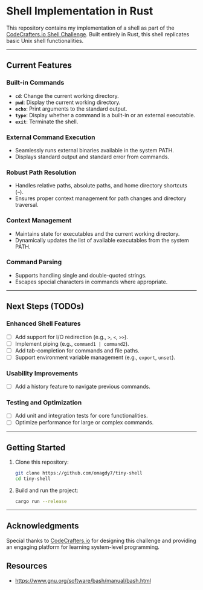 # Shell Implementation in Rust

This repository contains my implementation of a shell as part of the [CodeCrafters.io Shell Challenge](https://codecrafters.io). Built entirely in Rust, this shell replicates basic Unix shell functionalities.

---

## Current Features

### Built-in Commands
- **`cd`**: Change the current working directory.
- **`pwd`**: Display the current working directory.
- **`echo`**: Print arguments to the standard output.
- **`type`**: Display whether a command is a built-in or an external executable.
- **`exit`**: Terminate the shell.

### External Command Execution
- Seamlessly runs external binaries available in the system PATH.
- Displays standard output and standard error from commands.

### Robust Path Resolution
- Handles relative paths, absolute paths, and home directory shortcuts (`~`).
- Ensures proper context management for path changes and directory traversal.

### Context Management
- Maintains state for executables and the current working directory.
- Dynamically updates the list of available executables from the system PATH.

### Command Parsing
- Supports handling single and double-quoted strings.
- Escapes special characters in commands where appropriate.

---

## Next Steps (TODOs)

### Enhanced Shell Features
- [ ] Add support for I/O redirection (e.g., `>`, `<`, `>>`).
- [ ] Implement piping (e.g., `command1 | command2`).
- [ ] Add tab-completion for commands and file paths.
- [ ] Support environment variable management (e.g., `export`, `unset`).

### Usability Improvements
- [ ] Add a history feature to navigate previous commands.

### Testing and Optimization
- [ ] Add unit and integration tests for core functionalities.
- [ ] Optimize performance for large or complex commands.

---

## Getting Started

1. Clone this repository:
   ```bash
   git clone https://github.com/omagdy7/tiny-shell
   cd tiny-shell
   ```

2. Build and run the project:
   ```bash
   cargo run --release
   ```

---

## Acknowledgments

Special thanks to [CodeCrafters.io](https://codecrafters.io) for designing this challenge and providing an engaging platform for learning system-level programming.


## Resources
- https://www.gnu.org/software/bash/manual/bash.html
